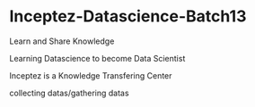 # Inceptez-Datascience-Batch13

Learn and Share Knowledge

Learning Datascience to become Data Scientist 

Inceptez is a Knowledge Transfering Center 

collecting datas/gathering datas 

 
